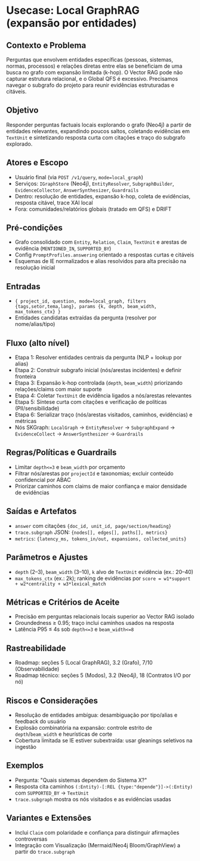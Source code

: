 # Usecase: Local GraphRAG (expansão por entidades)

## Contexto e Problema
Perguntas que envolvem entidades específicas (pessoas, sistemas, normas, processos) e relações diretas entre elas se beneficiam de uma busca no grafo com expansão limitada (k-hop). O Vector RAG pode não capturar estrutura relacional, e o Global QFS é excessivo. Precisamos navegar o subgrafo do projeto para reunir evidências estruturadas e citáveis.

## Objetivo
Responder perguntas factuais locais explorando o grafo (Neo4j) a partir de entidades relevantes, expandindo poucos saltos, coletando evidências em `TextUnit` e sintetizando resposta curta com citações e traço do subgrafo explorado.

## Atores e Escopo
- Usuário final (via `POST /v1/query`, `mode=local_graph`)
- Serviços: `IGraphStore` (Neo4j), `EntityResolver`, `SubgraphBuilder`, `EvidenceCollector`, `AnswerSynthesizer`, `Guardrails`
- Dentro: resolução de entidades, expansão k-hop, coleta de evidências, resposta citável, trace XAI local
- Fora: comunidades/relatórios globais (tratado em QFS) e DRIFT

## Pré-condições
- Grafo consolidado com `Entity`, `Relation`, `Claim`, `TextUnit` e arestas de evidência (`MENTIONED_IN`, `SUPPORTED_BY`)
- Config `PromptProfiles.answering` orientado a respostas curtas e citáveis
- Esquemas de IE normalizados e alias resolvidos para alta precisão na resolução inicial

## Entradas
- `{ project_id, question, mode=local_graph, filters {tags,setor,tema,lang}, params {k, depth, beam_width, max_tokens_ctx} }`
- Entidades candidatas extraídas da pergunta (resolver por nome/alias/tipo)

## Fluxo (alto nível)
- Etapa 1: Resolver entidades centrais da pergunta (NLP + lookup por alias)
- Etapa 2: Construir subgrafo inicial (nós/arestas incidentes) e definir fronteira
- Etapa 3: Expansão k-hop controlada (`depth`, `beam_width`) priorizando relações/claims com maior suporte
- Etapa 4: Coletar `TextUnit` de evidência ligados a nós/arestas relevantes
- Etapa 5: Síntese curta com citações e verificação de políticas (PII/sensibilidade)
- Etapa 6: Serializar traço (nós/arestas visitados, caminhos, evidências) e métricas
- Nós SKGraph: `LocalGraph` → `EntityResolver` → `SubgraphExpand` → `EvidenceCollect` → `AnswerSynthesizer` → `Guardrails`

## Regras/Políticas e Guardrails
- Limitar `depth<=3` e `beam_width` por orçamento
- Filtrar nós/arestas por `projectId` e taxonomias; excluir conteúdo confidencial por ABAC
- Priorizar caminhos com claims de maior confiança e maior densidade de evidências

## Saídas e Artefatos
- `answer` com citações `{doc_id, unit_id, page/section/heading}`
- `trace.subgraph` JSON: `{nodes[], edges[], paths[], metrics}`
- `metrics`: `{latency_ms, tokens_in/out, expansions, collected_units}`

## Parâmetros e Ajustes
- `depth` (2–3), `beam_width` (3–10), `k` alvo de `TextUnit` evidência (ex.: 20–40)
- `max_tokens_ctx` (ex.: 2k); ranking de evidências por `score = w1*support + w2*centrality + w3*lexical_match`

## Métricas e Critérios de Aceite
- Precisão em perguntas relacionais locais superior ao Vector RAG isolado
- Groundedness ≥ 0.95; traço inclui caminhos usados na resposta
- Latência P95 ≤ 4s sob `depth<=3` e `beam_width<=8`

## Rastreabilidade
- Roadmap: seções 5 (Local GraphRAG), 3.2 (Grafo), 7/10 (Observabilidade)
- Roadmap técnico: seções 5 (Modos), 3.2 (Neo4j), 18 (Contratos I/O por nó)

## Riscos e Considerações
- Resolução de entidades ambígua: desambiguação por tipo/alias e feedback do usuário
- Explosão combinatória na expansão: controle estrito de `depth`/`beam_width` e heurísticas de corte
- Cobertura limitada se IE estiver subextraída: usar gleanings seletivos na ingestão

## Exemplos
- Pergunta: "Quais sistemas dependem do Sistema X?"
- Resposta cita caminhos `(:Entity)-[:REL {type:"depende"}]->(:Entity)` com `SUPPORTED_BY` → `TextUnit`
- `trace.subgraph` mostra os nós visitados e as evidências usadas

## Variantes e Extensões
- Inclui `Claim` com polaridade e confiança para distinguir afirmações controversas
- Integração com Visualização (Mermaid/Neo4j Bloom/GraphView) a partir do `trace.subgraph`
